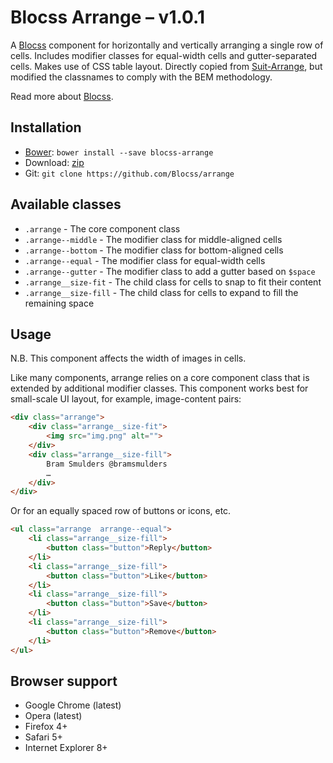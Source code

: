 # Blocss Arrange – v1.0.1

A [Blocss](https://github.com/Blocss/blocss/) component for horizontally and vertically arranging a single row of
cells. Includes modifier classes for equal-width cells and gutter-separated
cells. Makes use of CSS table layout. Directly copied from [Suit-Arrange](https://raw.github.com/suitcss/arrange), but modified the classnames to comply with the BEM methodology.

Read more about [Blocss](https://blocss.github.io/blocss).

## Installation

* [Bower](http://bower.io/): `bower install --save blocss-arrange`
* Download: [zip](https://github.com/Blocss/arrange/zipball/master)
* Git: `git clone https://github.com/Blocss/arrange`

## Available classes

* `.arrange` - The core component class
* `.arrange--middle` - The modifier class for middle-aligned cells
* `.arrange--bottom` - The modifier class for bottom-aligned cells
* `.arrange--equal` - The modifier class for equal-width cells
* `.arrange--gutter` - The modifier class to add a gutter based on `$space`
* `.arrange__size-fit` - The child class for cells to snap to fit their content
* `.arrange__size-fill` - The child class for cells to expand to fill the remaining space

## Usage

N.B. This component affects the width of images in cells.

Like many components, arrange relies on a core component class
that is extended by additional modifier classes. This component works best for
small-scale UI layout, for example, image-content pairs:

```html
<div class="arrange">
    <div class="arrange__size-fit">
        <img src="img.png" alt="">
    </div>
    <div class="arrange__size-fill">
        Bram Smulders @bramsmulders
        …
    </div>
</div>
```

Or for an equally spaced row of buttons or icons, etc.

```html
<ul class="arrange  arrange--equal">
    <li class="arrange__size-fill">
        <button class="button">Reply</button>
    </li>
    <li class="arrange__size-fill">
        <button class="button">Like</button>
    </li>
    <li class="arrange__size-fill">
        <button class="button">Save</button>
    </li>
    <li class="arrange__size-fill">
        <button class="button">Remove</button>
    </li>
</ul>
```

## Browser support

* Google Chrome (latest)
* Opera (latest)
* Firefox 4+
* Safari 5+
* Internet Explorer 8+